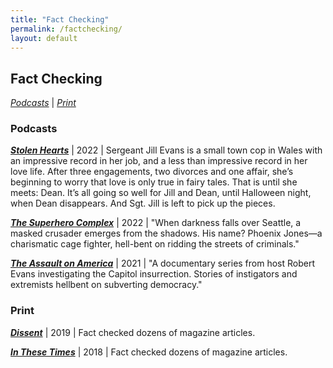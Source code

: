 ```yaml
---
title: "Fact Checking"
permalink: /factchecking/
layout: default
---
```

## **Fact Checking**
*[Podcasts](#Podcasts)* \| *[Print](#Print)*

### <a name="Podcasts"><a/>Podcasts

***[Stolen Hearts](https://www.novel.audio/shows/stolen-hearts)*** \| 2022 \| Sergeant Jill Evans is a small town cop in Wales with an impressive record in her job, and a less than impressive record in her love life. After three engagements, two divorces and one affair, she’s beginning to worry that love is only true in fairy tales. That is until she meets: Dean. It’s all going so well for Jill and Dean, until Halloween night, when Dean disappears. And Sgt. Jill is left to pick up the pieces.

***[The Superhero Complex](https://open.spotify.com/show/00Gez4EcupwNWA19boWYcq?si=0d713fa3a88c400f&nd=1)*** \| 2022 \| "When darkness falls over Seattle, a masked crusader emerges from the shadows. His name? Phoenix Jones—a charismatic cage fighter, hell-bent on ridding the streets of criminals."

***[The Assault on America](https://podcasts.apple.com/us/podcast/the-assault-on-america/id1583994242)*** \| 2021 \| "A documentary series from host Robert Evans investigating the Capitol insurrection. Stories of instigators and extremists hellbent on subverting democracy."

### <a name="Print"><a/>Print

***[Dissent](https://www.dissentmagazine.org/issue/summer-2019)*** \| 2019 \| Fact checked dozens of magazine articles.

***[In These Times](https://inthesetimes.com/)*** \| 2018 \| Fact checked dozens of magazine articles.
